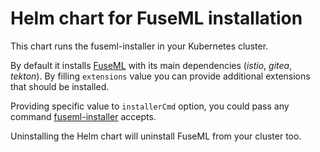 # Helm chart for FuseML installation

This chart runs the fuseml-installer in your Kubernetes cluster.

By default it installs [FuseML](fuseml.github.io) with its main dependencies (*istio*, *gitea*, *tekton*). By filling `extensions` value you can provide additional extensions that should be installed.

Providing specific value to `installerCmd` option, you could pass any command [fuseml-installer](https://github.com/fuseml/fuseml) accepts.

Uninstalling the Helm chart will uninstall FuseML from your cluster too.
